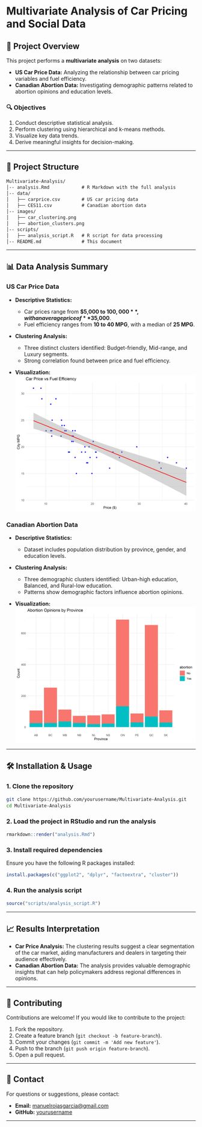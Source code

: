 # Multivariate Analysis of Car Pricing and Social Data

## 📄 Project Overview

This project performs a **multivariate analysis** on two datasets:

- **US Car Price Data:** Analyzing the relationship between car pricing variables and fuel efficiency.
- **Canadian Abortion Data:** Investigating demographic patterns related to abortion opinions and education levels.

### 🔍 Objectives

1. Conduct descriptive statistical analysis.
2. Perform clustering using hierarchical and k-means methods.
3. Visualize key data trends.
4. Derive meaningful insights for decision-making.

---

## 📂 Project Structure

```
Multivariate-Analysis/
│-- analysis.Rmd            # R Markdown with the full analysis
│-- data/
│   ├── carprice.csv        # US car pricing data
│   ├── CES11.csv           # Canadian abortion data
│-- images/
│   ├── car_clustering.png
│   ├── abortion_clusters.png
│-- scripts/
│   ├── analysis_script.R   # R script for data processing
│-- README.md               # This document
```

---

## 📊 Data Analysis Summary

### US Car Price Data

- **Descriptive Statistics:**
  - Car prices range from **$5,000 to $100,000**, with an average price of **$35,000**.
  - Fuel efficiency ranges from **10 to 40 MPG**, with a median of **25 MPG**.

- **Clustering Analysis:**
  - Three distinct clusters identified: Budget-friendly, Mid-range, and Luxury segments.
  - Strong correlation found between price and fuel efficiency.

- **Visualization:**
  ![Car Clustering](images/car_clustering.png)

### Canadian Abortion Data

- **Descriptive Statistics:**
  - Dataset includes population distribution by province, gender, and education levels.

- **Clustering Analysis:**
  - Three demographic clusters identified: Urban-high education, Balanced, and Rural-low education.
  - Patterns show demographic factors influence abortion opinions.

- **Visualization:**
  ![Abortion Clusters](images/abortion_clusters.png)

---

## 🛠️ Installation & Usage

### 1. Clone the repository
```sh
git clone https://github.com/yourusername/Multivariate-Analysis.git
cd Multivariate-Analysis
```

### 2. Load the project in RStudio and run the analysis
```r
rmarkdown::render("analysis.Rmd")
```

### 3. Install required dependencies
Ensure you have the following R packages installed:
```r
install.packages(c("ggplot2", "dplyr", "factoextra", "cluster"))
```

### 4. Run the analysis script
```r
source("scripts/analysis_script.R")
```

---

## 📈 Results Interpretation

- **Car Price Analysis:** The clustering results suggest a clear segmentation of the car market, aiding manufacturers and dealers in targeting their audience effectively.
- **Canadian Abortion Data:** The analysis provides valuable demographic insights that can help policymakers address regional differences in opinions.

---

## 🤝 Contributing

Contributions are welcome! If you would like to contribute to the project:

1. Fork the repository.
2. Create a feature branch (`git checkout -b feature-branch`).
3. Commit your changes (`git commit -m 'Add new feature'`).
4. Push to the branch (`git push origin feature-branch`).
5. Open a pull request.

---
## 📧 Contact

For questions or suggestions, please contact:
- **Email:** manuelrojasgarcia@gmail.com
- **GitHub:** [yourusername](https://github.com/yourusername)

---

